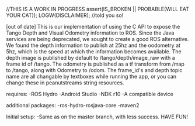 //THIS IS A WORK IN PROGRESS
assert(IS_BROKEN || PROBABLE(WILL EAT YOUR CAT));
LOGW(DISCLAIMER); //told you so!

[out of date]
This is our implementation of using the C API to expose the Tango Depth and Visual Odometry information to ROS.
Since the Java services are being deprecated, we sought to create a good ROS alternative. We found the depth
information to publish at 25hz and the oodometry at 5hz, which is the speed at which the information becomes
available. The depth image is published by default to /tango/depth/image_raw with a frame id of /tango. The
odometry is published as a tf transform from /map to /tango, along with Odometry to /odom. The frame_id's and
depth topic name are all changable by textboxes while running the app, or you can change these in peanutstreams
string resources.

requires:
-ROS Hydro
-Android Studio
-NDK r10
-A compatible device

additional packages:
-ros-hydro-rosjava-core
-maven2

Initial setup:
-Same as on the master branch, with less success. HAVE FUN!
